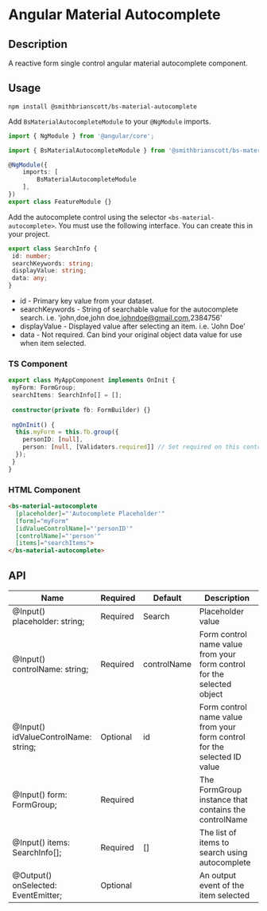 # Angular Material Autocomplete

## Description

A reactive form single control angular material autocomplete component.

## Usage

```
npm install @smithbrianscott/bs-material-autocomplete
```

Add `BsMaterialAutocompleteModule` to your `@NgModule` imports.

```typescript
import { NgModule } from '@angular/core';

import { BsMaterialAutocompleteModule } from '@smithbrianscott/bs-material-autocomplete';

@NgModule({
    imports: [ 
        BsMaterialAutocompleteModule
    ],
})
export class FeatureModule {}
```

Add the autocomplete control using the selector `<bs-material-autocomplete>`.
You must use the following interface. You can create this in your project.
```typescript
export class SearchInfo {
 id: number;
 searchKeywords: string;
 displayValue: string;
 data: any;
}
```
- id - Primary key value from your dataset.
- searchKeywords - String of searchable value for the autocomplete search. i.e. 'john,doe,john doe,johndoe@gmail.com,2384756'
- displayValue - Displayed value after selecting an item. i.e. 'John Doe'
- data - Not required. Can bind your original object data value for use when item selected.

### TS Component
```typescript
export class MyAppComponent implements OnInit {
 myForm: FormGroup;
 searchItems: SearchInfo[] = [];
 
 constructor(private fb: FormBuilder) {}
 
 ngOnInit() {
  this.myForm = this.fb.group({
    personID: [null],
    person: [null, [Validators.required]] // Set required on this control if required
  });
 }
}
```
### HTML Component
```html
<bs-material-autocomplete
  [placeholder]="'Autocomplete Placeholder'"
  [form]="myForm"
  [idValueControlName]="'personID'"
  [controlName]="'person'"
  [items]="searchItems">
</bs-material-autocomplete>
```

## API

| Name | Required | Default | Description |
|------|----------|---------|-------------|
| @Input() placeholder: string; | Required | Search | Placeholder value |
| @Input() controlName: string; | Required | controlName | Form control name value from your form control for the selected object | 
| @Input() idValueControlName: string; | Optional | id | Form control name value from your form control for the selected ID value |
| @Input() form: FormGroup; | Required | | The FormGroup instance that contains the controlName |
| @Input() items: SearchInfo[]; | Required | [] | The list of items to search using autocomplete |
| @Output() onSelected: EventEmitter<SearchInfo>; | Optional | | An output event of the item selected |
